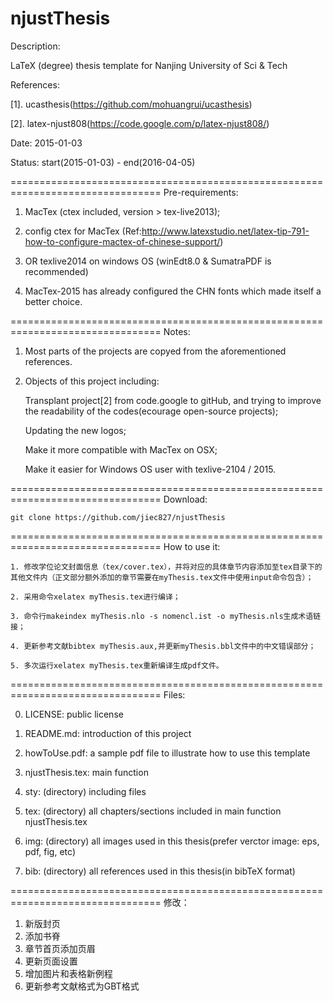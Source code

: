 njustThesis
================================================================================
Description: 

LaTeX (degree) thesis template for Nanjing University of Sci & Tech

References: 

[1]. ucasthesis(https://github.com/mohuangrui/ucasthesis)

[2]. latex-njust808(https://code.google.com/p/latex-njust808/)

Date: 2015-01-03

Status: start(2015-01-03) - end(2016-04-05)

================================================================================
Pre-requirements:

1. MacTex (ctex included, version > tex-live2013);

2. config ctex for MacTex 
(Ref:http://www.latexstudio.net/latex-tip-791-how-to-configure-mactex-of-chinese-support/)

3. OR texlive2014 on windows OS (winEdt8.0 & SumatraPDF is recommended)

4. MacTex-2015 has already configured the CHN fonts which made itself a better choice.

================================================================================
Notes:

1. Most parts of the projects are copyed from the aforementioned references.


2. Objects of this project including: 

    Transplant project[2] from code.google to gitHub, and trying to improve the 
readability of the codes(ecourage open-source projects);

    Updating the new logos; 

    Make it more compatible with MacTex on OSX;

    Make it easier for Windows OS user with texlive-2104 / 2015.

================================================================================
Download:

    git clone https://github.com/jiec827/njustThesis

================================================================================
How to use it:

    1. 修改学位论文封面信息（tex/cover.tex），并将对应的具体章节内容添加至tex目录下的其他文件内（正文部分额外添加的章节需要在myThesis.tex文件中使用input命令包含）；

    2. 采用命令xelatex myThesis.tex进行编译；

    3. 命令行makeindex myThesis.nlo -s nomencl.ist -o myThesis.nls生成术语链接；

    4. 更新参考文献bibtex myThesis.aux,并更新myThesis.bbl文件中的中文错误部分；

    5. 多次运行xelatex myThesis.tex重新编译生成pdf文件。

================================================================================
Files:

0. LICENSE: public license

1. README.md: introduction of this project

2. howToUse.pdf: a sample pdf file to illustrate how to use this template

3. njustThesis.tex: main function

4. sty: (directory) including files

5. tex: (directory) all chapters/sections included in main function 
njustThesis.tex

6. img: (directory) all images used in this thesis(prefer verctor image: eps, 
pdf, fig, etc)

7. bib: (directory) all references used in this thesis(in bibTeX format)

================================================================================
修改：
1. 新版封页
2. 添加书脊
3. 章节首页添加页眉
4. 更新页面设置
5. 增加图片和表格新例程
6. 更新参考文献格式为GBT格式
